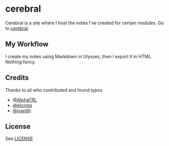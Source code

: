 # cerebral
Cerebral is a site where I host the notes I've created for certain modules. Go to [cerebral](http://cerebral.chester.how).

## My Workflow
I create my notes using Markdown in Ulysses, then I export it in HTML. Nothing fancy.

## Credits
Thanks to all who contributed and found typos
- [@AlphaTRL](https://github.com/AlphaTRL)
- [@elcoms](https://github.com/elcoms)
- [@ivantjh](https://github.com/ivantjh)

## License
See [LICENSE](https://github.com/chesterhow/cerebral/blob/master/LICENSE)

